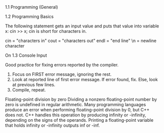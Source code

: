 1.1 Programming (General)

1.2 Programming Basics

The following statement gets an input value and puts that value into variable x: cin >> x; cin is short for characters in.

cin = "characters in"
cout = "characters out"
endl = "end line"
\n = newline character

On 1.3 Console Input


Good practice for fixing errors reported by the compiler.
1. Focus on FIRST error message, ignoring the rest.
2. Look at reported line of first error message. If error found, fix. Else, look at previous few lines.
3. Compile, repeat.


Floating-point division by zero
Dividing a nonzero floating-point number by zero is undefined in regular arithmetic. Many programming languages produce an error when performing floating-point division by 0, but C++ does not. C++ handles this operation by producing infinity or -infinity, depending on the signs of the operands. Printing a floating-point variable that holds infinity or -infinity outputs inf or -inf.